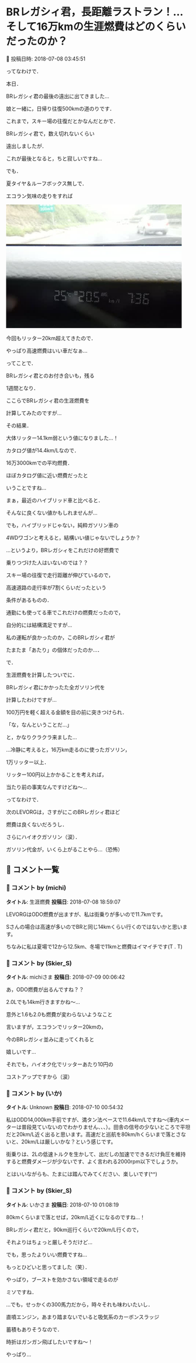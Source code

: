 # BRレガシィ君，長距離ラストラン！…そして16万kmの生涯燃費はどのくらいだったのか？

📅 投稿日時: 2018-07-08 03:45:51

ってなわけで．


本日．


BRレガシィ君の最後の遠出に出てきました…


娘と一緒に，日帰り往復500kmの道のりです．





これまで，スキー場の往復だとかなんだとかで．


BRレガシィ君で，数え切れないくらい


遠出しましたが．


これが最後となると，ちと寂しいですね…





でも．


夏タイヤ＆ルーフボックス無しで．


エコラン気味の走りをすれば




![fccbb3d69f3398ea9c26133902e2a054.jpg](images/fccbb3d69f3398ea9c26133902e2a054.jpg)




今回もリッター20km超えてきたので．


やっぱり高速燃費はいい車だなぁ…





ってことで．


BRレガシィ君とのお付き合いも，残る


1週間となり．


ここらでBRレガシィ君の生涯燃費を


計算してみたのですが…





その結果．


大体リッター14.1km弱という値になりました…！





カタログ値が14.4km/Lなので．


16万3000kmでの平均燃費．


ほぼカタログ値に近い燃費だったと


いうことですね…





まぁ，最近のハイブリッド車と比べると．


そんなに良くない値かもしれませんが…


でも，ハイブリッドじゃない，純粋ガソリン車の


4WDワゴンと考えると，結構いい値じゃないでしょうか？


…というより，BRレガシィをこれだけの好燃費で


乗りつづけた人はいないのでは？？





スキー場の往復で走行距離が伸びているので，


高速道路の走行率が7割くらいだったという


条件があるものの．


通勤にも使ってる車でこれだけの燃費だったので，


自分的には結構満足ですが…


私の運転が良かったのか，このBRレガシィ君が


たまたま「あたり」の個体だったのか…．





で．


生涯燃費を計算したついでに．


BRレガシィ君にかかったた全ガソリン代を


計算したわけですが…





100万円を軽く超える金額を目の前に突きつけられ．


「な，なんということだ…」


と，かなりクラクラ来ました…


…冷静に考えると，16万km走るのに使ったガソリン，


1万リッター以上．


リッター100円以上かかることを考えれば，


当たり前の事実なんですけどね～…





ってなわけで．


次のLEVORGは，さすがにこのBRレガシィ君ほど


燃費は良くないだろうし．


さらにハイオクガソリン（涙）．


ガソリン代金が，いくら上がることやら…（恐怖）

## 💬 コメント一覧

### 💬 コメント by (michi)
**タイトル**: 生涯燃費
**投稿日**: 2018-07-08 18:59:07

LEVORGはODO燃費が出ますが、私は街乗りが多いので11.7kmです。

Sさんの場合は高速が多いのでBRと同じ14kmくらい行くのではないかと思います。

ちなみに私は夏場で12から12.5km、冬場で11kmと燃費はイマイチです(T . T)

### 💬 コメント by (Skier_S)
**タイトル**: michiさま
**投稿日**: 2018-07-09 00:06:42

あ，ODO燃費が出るんですね？？

2.0Lでも14km行きますかね～…

意外と1.6も2.0も燃費が変わらないようなこと

言いますが，エコランでリッター20kmの，

今のBRレガシィ並みに走ってくれると

嬉しいです…



それでも，ハイオク化でリッターあたり10円の

コストアップですから（涙）

### 💬 コメント by (いか)
**タイトル**: Unknown
**投稿日**: 2018-07-10 00:54:32

私はODD14,000km手前ですが、満タン法ベースで11.64km/Lですね～(車内メーターは普段見ていないのでわかりません、、、）。田舎の信号の少ないところで平坦だと20km/L近く出ると思います。高速だと巡航を80km/hくらいまで落とさないと、20km/Lは厳しいかな？という感じです。

街乗りは、2Lの低速トルクを生かして、出だしの加速でできるだけ負圧を維持すると燃費ダメージが少ないです、よく言われる2000rpm以下でしょうか。

とはいいながらも、たまには踏んでみてください、楽しいです(^^)

### 💬 コメント by (Skier_S)
**タイトル**: いかさま
**投稿日**: 2018-07-10 01:08:19

80kmくらいまで落とせば，20km/L近くになるのですね…！

BRレガシィ君だと，90km巡行くらいで20km/L行くので，

それよりはちょっと厳しそうだけど…

でも，思ったよりいい燃費ですね…

もっとひどいと思ってました（笑）．

やっぱり，ブーストを効かさない領域で走るのが

ミソですね．



…でも，せっかくの300馬力だから，時々それも味わいたいし．

直噴エンジン，あまり踏まないでいると吸気系のカーボンスラッジ

蓄積もありそうなので．

時折はガンガン飛ばしたいですね～！

やっぱり…

